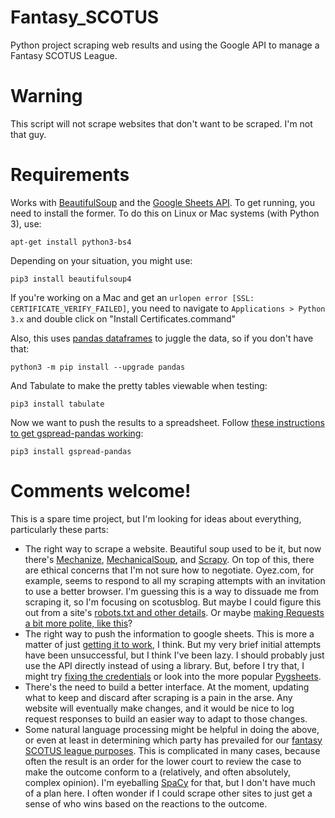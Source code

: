 # Fantasy_SCOTUS
Python project scraping web results and using the Google API to manage a Fantasy SCOTUS League.

# Warning
This script will not scrape websites that don't want to be scraped. I'm not that guy.

# Requirements
Works with [BeautifulSoup](https://www.crummy.com/software/BeautifulSoup/bs4/doc/) and the [Google Sheets API](https://developers.google.com/sheets/api/). To get running, you need to install the former. To do this on Linux or Mac systems (with Python 3), use:
```
apt-get install python3-bs4
```

Depending on your situation, you might use:
```
pip3 install beautifulsoup4
```

If you're working on a Mac and get an `urlopen error [SSL: CERTIFICATE_VERIFY_FAILED]`, you need to navigate to `Applications > Python 3.x` and double click on "Install Certificates.command"

Also, this uses [pandas dataframes](https://pandas.pydata.org/) to juggle the data, so if you don't have that:
```
python3 -m pip install --upgrade pandas
```
And Tabulate to make the pretty tables viewable when testing:
```
pip3 install tabulate
```
Now we want to push the results to a spreadsheet. Follow [these instructions to get gspread-pandas working](https://pypi.org/project/gspread-pandas/):
```
pip3 install gspread-pandas
```

# Comments welcome!
This is a spare time project, but I'm looking for ideas about everything, particularly these parts: 
* The right way to scrape a website. Beautiful soup used to be it, but now there's [Mechanize](https://github.com/sparklemotion/mechanize), [MechanicalSoup](https://github.com/MechanicalSoup/MechanicalSoup), and [Scrapy](https://scrapy.org/). On top of this, there are ethical concerns that I'm not sure how to negotiate. Oyez.com, for example, seems to respond to all my scraping attempts with an invitation to use a better browser. I'm guessing this is a way to dissuade me from scraping it, so I'm focusing on scotusblog. But maybe I could figure this out from a site's [robots.txt and other details](https://medium.com/velotio-perspectives/web-scraping-introduction-best-practices-caveats-9cbf4acc8d0f). Or maybe [making Requests a bit more polite, like this](https://realpython.com/python-web-scraping-practical-introduction/)?
* The right way to push the information to google sheets. This is more a matter of just [getting it to work](https://stackoverflow.com/questions/47384121/while-working-with-gspread-pandas-module-i-want-to-change-default-dir-of-the-mo), I think. But my very brief initial attempts have been unsuccessful, but I think I've been lazy. I should probably just use the API directly instead of using a library. But, before I try that, I might try [fixing the credentials](https://gspread-pandas.readthedocs.io/en/latest/gspread_pandas.html#module-gspread_pandas.conf) or look into the more popular [Pygsheets](https://erikrood.com/Posts/py_gsheets.html).
* There's the need to build a better interface. At the moment, updating what to keep and discard after scraping is a pain in the arse. Any website will eventually make changes, and it would be nice to log request responses to build an easier way to adapt to those changes. 
* Some natural language processing might be helpful in doing the above, or even at least in determining which party has prevailed for our [fantasy SCOTUS league purposes](https://cgttsc.wordpress.com/2015/10/14/citizens-guide-scotus-fantasy-league-rules-and-disclosures/). This is complicated in many cases, because often the result is an order for the lower court to review the case to make the outcome conform to a (relatively, and often absolutely, complex opinion). I'm eyeballing [SpaCy](https://spacy.io/) for that, but I don't have much of a plan here. I often wonder if I could scrape other sites to just get a sense of who wins based on the reactions to the outcome.
